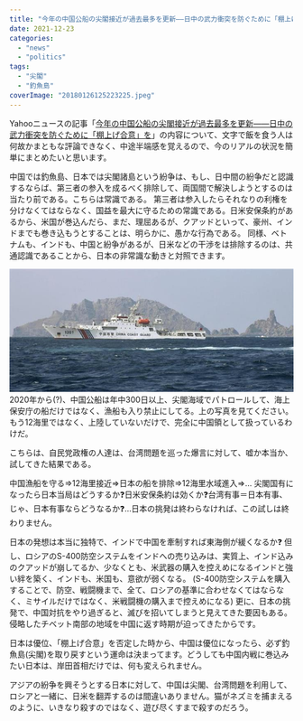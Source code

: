 ```yaml
---
title: "今年の中国公船の尖閣接近が過去最多を更新――日中の武力衝突を防ぐために「棚上げ合意」を ❓そのリアルの状況を紹介する！"
date: 2021-12-23
categories: 
  - "news"
  - "politics"
tags: 
  - "尖閣"
  - "釣魚島"
coverImage: "20180126125223225.jpeg"
---
```


Yahooニュースの記事「[今年の中国公船の尖閣接近が過去最多を更新――日中の武力衝突を防ぐために「棚上げ合意」を](https://news.yahoo.co.jp/byline/takahashikosuke/20211222-00273783)」の内容について、文字で飯を食う人は何故かまともな評論できなく、中途半端感を覚えるので、今のリアルの状況を簡単にまとめたいと思います。

中国では釣魚島、日本では尖閣諸島という紛争は、もし、日中間の紛争だと認識するならば、第三者の参入を成るべく排除して、両国間で解決しようとするのは当たり前である。こちらは常識である。 第三者は参入したらそれなりの利権を分けなくてはならなく、国益を最大に守るための常識である。日米安保条約があるから、米国が巻込んだら、まだ、理屈あるが、クアッドといって、豪州、インドまでも巻き込もうとすることは、明らかに、愚かな行為である。 同様、ベトナムも、インドも、中国と紛争があるが、日米などの干渉をは排除するのは、共通認識であることから、日本の非常識な動きと対照できます。

![](images/for2108200003-m1.jpg)2020年から(?)、中国公船は年中300日以上、尖閣海域でパトロールして、海上保安庁の船だけではなく、漁船も入り禁止にしてる。上の写真を見てください。もう12海里ではなく、上陸していないだけで、完全に中国領として扱っているわけだ。

こちらは、自民党政権の人達は、台湾問題を巡った爆言に対して、嘘か本当か、試してきた結果である。

中国漁船を守る⇒12海里接近⇒日本の船を排除⇒12海里水域進入⇒… 尖閣国有になったら日本当局はどうするか❓日米安保条約は効くか❓台湾有事＝日本有事、じゃ、日本有事ならどうなるか❓…日本の挑発は終わらなければ、この試しは終わりません。

日本の発想は本当に独特で、インドで中国を牽制すれば東海側が緩くなるか❓ 但し、ロシアのS-400防空システムをインドへの売り込みは、実質上、インド込みのクアッドが崩してるか、少なくとも、米武器の購入を控えめになるインドと強い絆を築く、インドも、米国も、意欲が弱くなる。 (S-400防空システムを購入することで、防空、戦闘機まで、全て、ロシアの基準に合わせなくてはならなく、ミサイルだけではなく、米戦闘機の購入まで控えめになる) 更に、日本の挑発で、中国対抗をやり過ぎると、滅びを招いてしまうと見えてきた要因もある。侵略したチベット南部の地域を中国に返す時期が迫ってきたからです。

日本は優位、「棚上げ合意」を否定した時から、中国は優位になったら、必ず釣魚島(尖閣)を取り戻すという運命は決まってます。どうしても中国内戦に巻込みたい日本は、岸田首相だけでは、何も変えられません。

アジアの紛争を興そうとする日本に対して、中国は尖閣、台湾問題を利用して、ロシアと一緒に、日米を翻弄するのは間違いありません。猫がネズミを捕まえるのように、いきなり殺すのではなく、遊び尽くすまで殺すのだろう。
